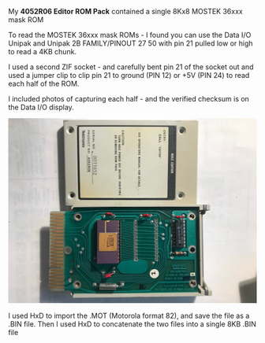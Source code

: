 My **4052R06 Editor ROM Pack** contained a single 8Kx8 MOSTEK 36xxx mask ROM

To read the MOSTEK 36xxx mask ROMs - I found you can use the Data I/O Unipak and Unipak 2B FAMILY/PINOUT 27 50 with pin 21 pulled low or high to read a 4KB chunk.

I used a second ZIF socket - and carefully bent pin 21 of the socket out and used a jumper clip to clip pin 21 to ground (PIN 12) or +5V (PIN 24) to read each half of the ROM.

I included photos of capturing each half - and the verified checksum is on the Data I/O display.

![Front of Editor ROM PCB](./4052%20Editor%20Front.jpg)

I used HxD to import the .MOT (Motorola format 82), and save the file as a .BIN file.  Then I used HxD to concatenate the two files into a single 8KB .BIN file
